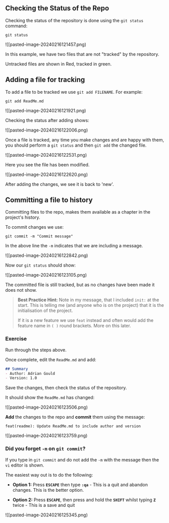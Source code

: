 ## Checking the Status of the Repo

Checking the status of the repository is done using the `git status` command:

```shell
git status
```
![[pasted-image-20240216121457.png)

In this example, we have two files that are not "tracked" by the repository.

Untracked files are shown in Red, tracked in green.

## Adding a file for tracking

To add a file to be tracked we use `git add FILENAME`. For example:

```shell
git add ReadMe.md
```
![[pasted-image-20240216121921.png)

Checking the status after adding shows:

![[pasted-image-20240216122006.png)

Once a file is tracked, any time you make changes and are happy with them, you should perform a `git status` and then `git add` the changed file.

![[pasted-image-20240216122531.png)

Here you see the file has been modified.

![[pasted-image-20240216122620.png)

After adding the changes, we see it is back to  'new'.

## Committing a file to history

Committing files to the repo, makes them available as a chapter in the project's history.

To commit changes we use:

```shell
git commit -m "Commit message"
```

In the above line the `-m` indicates that we are including a message.

![[pasted-image-20240216122842.png)

Now our `git status` should show:

![[pasted-image-20240216123105.png)

The committed file is still tracked, but as no changes have been made it does not show. 

> **Best Practice Hint:** Note in my message, that I included `init:` at the start. This is telling me (and anyone who is on the project) that it is the initialisation of the project. 
> 
> If it is a new feature we use `feat` instead and often would add the feature name in `( )` round brackets. More on this later.

### Exercise

Run through the steps above.

Once complete, edit the `ReadMe.md` and add:

```markdown
## Summary
- Author: Adrian Gould
- Version: 1.0
```

Save the changes, then check the status of the repository.

It should show the `ReadMe.md` has changed:

![[pasted-image-20240216123506.png)

**Add** the changes to the repo and **commit** them using the message:

```text
feat(readme): Update ReadMe.md to include author and version
```

![[pasted-image-20240216123759.png)






### Did you forget `-m` on `git commit`?

If you type in `git commit` and do not add the `-m` with the message then the `vi` editor is shown.

The easiest way out is to do the following:

- **Option 1:** Press **`ESCAPE`** then type **`:qa`** - This is a quit and abandon changes. This is the better option.
  
- **Option 2:** Press **`ESCAPE`**, then press and hold the **`SHIFT`** whilst typing **`Z`** twice - This is a save and quit

![[pasted-image-20240216125345.png)
